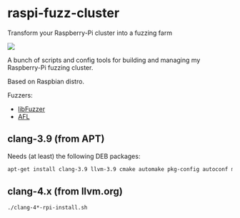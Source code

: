 # raspi-fuzz-cluster

Transform your Raspberry-Pi cluster into a fuzzing farm

![](http://i.imgur.com/o0kyt5f.jpg)

A bunch of scripts and config tools for building and managing my Raspberry-Pi
fuzzing cluster.

Based on Raspbian distro.

Fuzzers:

  - [libFuzzer](http://llvm.org/docs/LibFuzzer.html)
  - [AFL](http://lcamtuf.coredump.cx/afl)

## clang-3.9 (from APT)

Needs (at least) the following DEB packages:
```bash
apt-get install clang-3.9 llvm-3.9 cmake automake pkg-config autoconf m4 gdb
```

## clang-4.x (from llvm.org)

```bash
./clang-4*-rpi-install.sh
```


